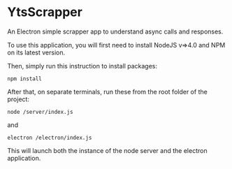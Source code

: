 # YtsScrapper
An Electron simple scrapper app to understand async calls and responses.

To use this application, you will first need to install NodeJS v=>4.0 and NPM on its latest version.

Then, simply run this instruction to install packages:

    npm install
    
After that, on separate terminals, run these from the root folder of the project:

    node /server/index.js
and
    
    electron /electron/index.js
    
This will launch both the instance of the node server and the electron application.

